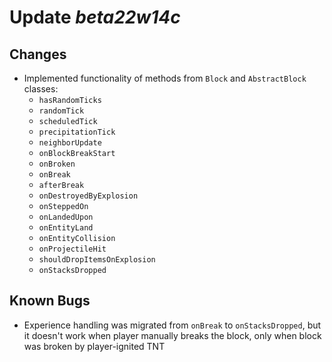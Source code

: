 # Update _beta22w14c_

## Changes
- Implemented functionality of methods from `Block` and `AbstractBlock` classes:
  - `hasRandomTicks`
  - `randomTick`
  - `scheduledTick`
  - `precipitationTick`
  - `neighborUpdate`
  - `onBlockBreakStart`
  - `onBroken`
  - `onBreak`
  - `afterBreak`
  - `onDestroyedByExplosion`
  - `onSteppedOn`
  - `onLandedUpon`
  - `onEntityLand`
  - `onEntityCollision`
  - `onProjectileHit`
  - `shouldDropItemsOnExplosion`
  - `onStacksDropped`

## Known Bugs
- Experience handling was migrated from `onBreak` to `onStacksDropped`, but it doesn't work when player manually breaks the block, only when block was broken by player-ignited TNT